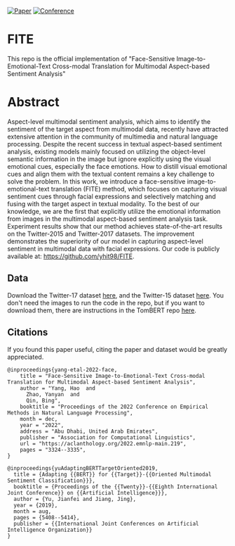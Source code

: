 [![Paper](https://img.shields.io/badge/paper-emnlp.main.219-B31B1B.svg)](https://aclanthology.org/2022.emnlp-main.219/)
[![Conference](https://img.shields.io/badge/EMNLP-2022-blue)](https://aclanthology.org/events/emnlp-2022/)

# FITE
This repo is the official implementation of "Face-Sensitive Image-to-Emotional-Text Cross-modal Translation for Multimodal Aspect-based Sentiment Analysis"

# Abstract
Aspect-level multimodal sentiment analysis, which aims to identify the sentiment of the target aspect from multimodal data, recently have attracted extensive attention in the community of multimedia and natural language processing. Despite the recent success in textual aspect-based sentiment analysis, existing models mainly focused on utilizing the object-level semantic information in the image but ignore explicitly using the visual emotional cues, especially the face emotions. How to distill visual emotional cues and align them with the textual content remains a key challenge to solve the problem. In this work, we introduce a face-sensitive image-to-emotional-text translation (FITE) method, which focuses on capturing visual sentiment cues through facial expressions and selectively matching and fusing with the target aspect in textual modality. To the best of our knowledge, we are the first that explicitly utilize the emotional information from images in the multimodal aspect-based sentiment analysis task. Experiment results show that our method achieves state-of-the-art results on the Twitter-2015 and Twitter-2017 datasets. The improvement demonstrates the superiority of our model in capturing aspect-level sentiment in multimodal data with facial expressions. Our code is publicly available at: https://github.com/yhit98/FITE.


## Data 
Download the Twitter-17 dataset [here](https://github.com/jefferyYu/TomBERT/tree/master/absa_data/twitter), and the Twitter-15 dataset [here](https://github.com/jefferyYu/TomBERT/tree/master/absa_data/twitter2015).
You don't need the images to run the code in the repo, but if you want to download them, there are instructions in the TomBERT repo [here](https://github.com/jefferyYu/TomBERT#download-tweet-images-and-set-up-image-path).

## Citations

If you found this paper useful, citing the paper and dataset would be greatly appreciated.
```
@inproceedings{yang-etal-2022-face,
    title = "Face-Sensitive Image-to-Emotional-Text Cross-modal Translation for Multimodal Aspect-based Sentiment Analysis",
    author = "Yang, Hao  and
      Zhao, Yanyan  and
      Qin, Bing",
    booktitle = "Proceedings of the 2022 Conference on Empirical Methods in Natural Language Processing",
    month = dec,
    year = "2022",
    address = "Abu Dhabi, United Arab Emirates",
    publisher = "Association for Computational Linguistics",
    url = "https://aclanthology.org/2022.emnlp-main.219",
    pages = "3324--3335",
}
```
```
@inproceedings{yuAdaptingBERTTargetOriented2019,
  title = {Adapting {{BERT}} for {{Target}}-{{Oriented Multimodal Sentiment Classification}}},
  booktitle = {Proceedings of the {{Twenty}}-{{Eighth International Joint Conference}} on {{Artificial Intelligence}}},
  author = {Yu, Jianfei and Jiang, Jing},
  year = {2019},
  month = aug,
  pages = {5408--5414},
  publisher = {{International Joint Conferences on Artificial Intelligence Organization}}
}
```
